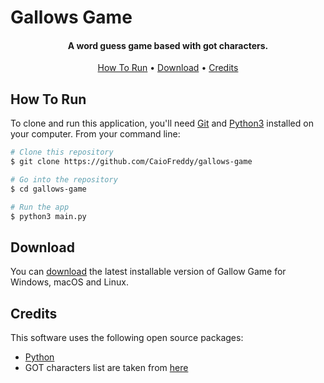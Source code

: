 <h1>
  Gallows Game
</h1>

<h4 align="center">A word guess game based with got characters.</h4>

<p align="center">
  <a href="#how-to-run">How To Run</a> •
  <a href="#download">Download</a> •
  <a href="#credits">Credits</a>
</p>

## How To Run

To clone and run this application, you'll need [Git](https://git-scm.com) and [Python3](https://www.python.org/downloads/) installed on your computer. From your command line:

```bash
# Clone this repository
$ git clone https://github.com/CaioFreddy/gallows-game

# Go into the repository
$ cd gallows-game

# Run the app
$ python3 main.py
```

## Download

You can [download](https://github.com/CaioFreddy/gallows-game/releases/tag/v0.1.0) the latest installable version of Gallow Game for Windows, macOS and Linux.

## Credits

This software uses the following open source packages:

- [Python](https://www.python.org/)
- GOT characters list are taken from [here](https://github.com/jeffreylancaster/game-of-thrones/blob/master/data/characters.json)
